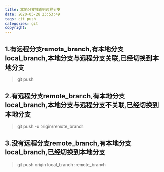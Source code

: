 ```yaml
---
title: 本地分支推送到远程分支
date: 2020-05-28 23:53:49
tags: git push
categories: git
copyright:
---
```


## 1.有远程分支remote_branch,有本地分支local_branch,本地分支与远程分支关联,已经切换到本地分支

> git push

## 2.有远程分支remote_branch,有本地分支local_branch,本地分支与远程分支不关联,已经切换到本地分支

>git push -u origin/remote_branch

## 3.没有远程分支remote_branch,有本地分支local_branch,已经切换到本地分支

>git push origin local_branch :remote_branch

